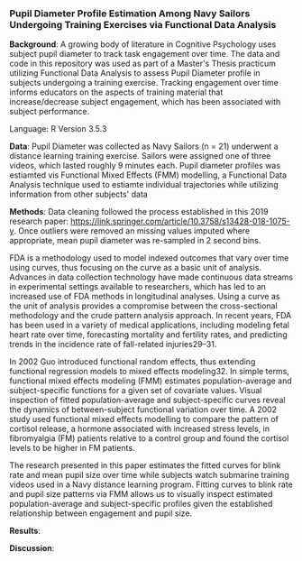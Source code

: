 ### Pupil Diameter Profile Estimation Among Navy Sailors Undergoing Training Exercises via Functional Data Analysis

**Background**: A growing body of literature in Cognitive Psychology uses subject pupil diameter to track task engagement over time.  The data and code in this repository was used as part of a Master's Thesis practicum utilizing Functional Data Analysis to assess Pupil Diameter profile in subjects undergoing a training exercise.  Tracking engagement over time informs educators on the aspects of training material that increase/decrease subject engagement, which has been associated with subject performance.

Language: R Version 3.5.3

**Data**: Pupil Diameter was collected as Navy Sailors (n = 21) underwent a distance learning training exercise. Sailors were assigned one of three videos, which lasted roughly 9 minutes each.  Pupil diameter profiles was estiamted vis Functional Mixed Effects (FMM) modelling, a Functional Data Analysis technique used to estiamte individual trajectories while utilizing information from other subjects' data

**Methods**:  Data cleaning followed the process established in this 2019 research paper: https://link.springer.com/article/10.3758/s13428-018-1075-y. Once outliers were removed an missing values imputed where appropriate, mean pupil diameter was re-sampled in 2 second bins.

FDA is a methodology used to model indexed outcomes that vary over time using curves, thus focusing on the curve as a basic unit of analysis. Advances in data collection technology have made continuous data streams in experimental settings available to researchers, which has led to an increased use of FDA methods in longitudinal analyses. Using a curve as the unit of analysis provides a compromise between the cross-sectional methodology and the crude pattern analysis approach. In recent years, FDA has been used in a variety of medical applications, including modeling fetal heart rate over time, forecasting mortality and fertility rates, and predicting trends in the incidence rate of fall-related injuries29–31. 

In 2002 Guo introduced functional random effects, thus extending functional regression models to mixed effects modeling32. In simple terms, functional mixed effects modeling (FMM) estimates population-average and subject-specific functions for a given set of covariate values.  Visual inspection of fitted population-average and subject-specific curves reveal the dynamics of between-subject functional variation over time. A 2002 study used functional mixed effects modelling to compare the pattern of cortisol release, a hormone associated with increased stress levels, in fibromyalgia (FM) patients relative to a control group and found the cortisol levels to be higher in FM patients.

The research presented in this paper estimates the fitted curves for blink rate and mean pupil size over time while subjects watch submarine training videos used in a Navy distance learning program. Fitting curves to blink rate and pupil size patterns via FMM allows us to visually inspect estimated population-average and subject-specific profiles given the established relationship between engagement and pupil size.

**Results**:

**Discussion**:
